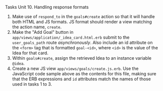Tasks Unit 10. Handling response formats

1. Make use of `respond_to` in the `goals#create` action so that it will handle both HTML and JS formats. JS format should render a view matching the action name, `create`.
2. Make the "Add Goal" button in `app/views/application/_idea_card.html.erb` submit to the `user_goals_path` route _asynchronously_. Also include an id attribute on the  `<form>` tag that is formatted `goal-<id>`, where `<id>` is the value of the Idea for that card.
3. Within `goals#create`, assign the retrieved Idea to an instance variable `@idea`.
4. Create a new JS view `app/views/goals/create.js.erb`. Use the JavaScript code sample above as the contents for this file, making sure that the ERB expressions and `id` attributes match the names of those used in tasks 1 to 3.
